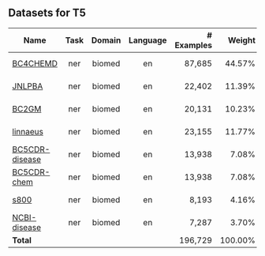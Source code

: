 ## Datasets for T5
 
|                  Name                   |Task|Domain|Language|# Examples|Weight |   Size    |
|-----------------------------------------|:--:|:----:|:------:|---------:|------:|----------:|
|[BC4CHEMD](.info/BC4CHEMD.md)            |ner |biomed|   en   |    87,685| 44.57%|  13.81 MiB|
|[JNLPBA](.info/JNLPBA.md)                |ner |biomed|   en   |    22,402| 11.39%|   3.57 MiB|
|[BC2GM](.info/BC2GM.md)                  |ner |biomed|   en   |    20,131| 10.23%|   3.01 MiB|
|[linnaeus](.info/linnaeus.md)            |ner |biomed|   en   |    23,155| 11.77%|   2.70 MiB|
|[BC5CDR-disease](.info/BC5CDR-disease.md)|ner |biomed|   en   |    13,938|  7.08%|   1.95 MiB|
|[BC5CDR-chem](.info/BC5CDR-chem.md)      |ner |biomed|   en   |    13,938|  7.08%|   1.95 MiB|
|[s800](.info/s800.md)                    |ner |biomed|   en   |     8,193|  4.16%|   1.18 MiB|
|[NCBI-disease](.info/NCBI-disease.md)    |ner |biomed|   en   |     7,287|  3.70%|1015.27 KiB|
|**Total**                                |    |      |        |   196,729|100.00%|           |

